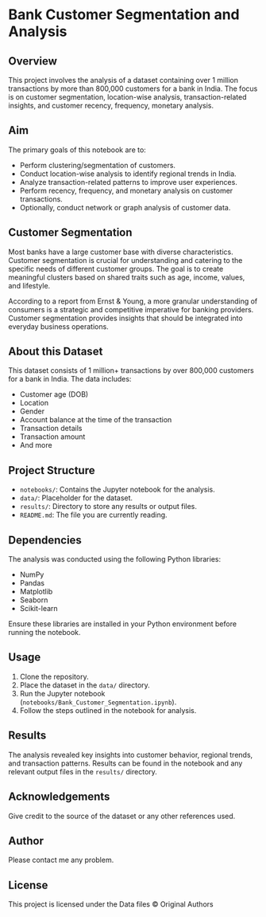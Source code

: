 # Bank Customer Segmentation and Analysis

## Overview
This project involves the analysis of a dataset containing over 1 million transactions by more than 800,000 customers for a bank in India. The focus is on customer segmentation, location-wise analysis, transaction-related insights, and customer recency, frequency, monetary analysis.

## Aim
The primary goals of this notebook are to:
- Perform clustering/segmentation of customers.
- Conduct location-wise analysis to identify regional trends in India.
- Analyze transaction-related patterns to improve user experiences.
- Perform recency, frequency, and monetary analysis on customer transactions.
- Optionally, conduct network or graph analysis of customer data.

## Customer Segmentation
Most banks have a large customer base with diverse characteristics. Customer segmentation is crucial for understanding and catering to the specific needs of different customer groups. The goal is to create meaningful clusters based on shared traits such as age, income, values, and lifestyle.

According to a report from Ernst & Young, a more granular understanding of consumers is a strategic and competitive imperative for banking providers. Customer segmentation provides insights that should be integrated into everyday business operations.

## About this Dataset
This dataset consists of 1 million+ transactions by over 800,000 customers for a bank in India. The data includes:
- Customer age (DOB)
- Location
- Gender
- Account balance at the time of the transaction
- Transaction details
- Transaction amount
- And more

## Project Structure
- `notebooks/`: Contains the Jupyter notebook for the analysis.
- `data/`: Placeholder for the dataset.
- `results/`: Directory to store any results or output files.
- `README.md`: The file you are currently reading.

## Dependencies
The analysis was conducted using the following Python libraries:
- NumPy
- Pandas
- Matplotlib
- Seaborn
- Scikit-learn

Ensure these libraries are installed in your Python environment before running the notebook.

## Usage
1. Clone the repository.
2. Place the dataset in the `data/` directory.
3. Run the Jupyter notebook (`notebooks/Bank_Customer_Segmentation.ipynb`).
4. Follow the steps outlined in the notebook for analysis.

## Results
The analysis revealed key insights into customer behavior, regional trends, and transaction patterns. Results can be found in the notebook and any relevant output files in the `results/` directory.

## Acknowledgements
Give credit to the source of the dataset or any other references used.

## Author
Please contact me any problem.

## License
This project is licensed under the Data files © Original Authors 


